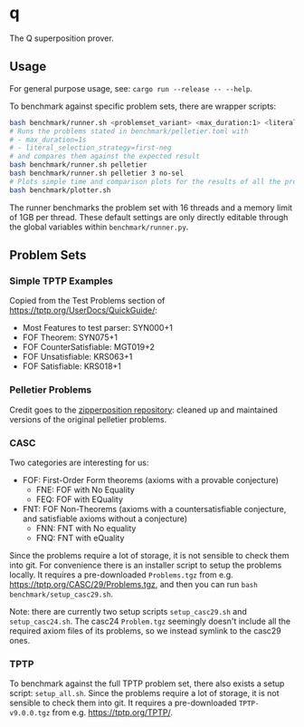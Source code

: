# q
The Q superposition prover.

## Usage
For general purpose usage, see: `cargo run --release -- --help`.

To benchmark against specific problem sets, there are wrapper scripts:
```bash
bash benchmark/runner.sh <problemset_variant> <max_duration:1> <literal_selection_strategy:first-neg>
# Runs the problems stated in benchmark/pelletier.toml with
# - max_duration=1s
# - literal_selection_strategy=first-neg
# and compares them against the expected result
bash benchmark/runner.sh pelletier
bash benchmark/runner.sh pelletier 3 no-sel
# Plots simple time and comparison plots for the results of all the problem sets
bash benchmark/plotter.sh
```

The runner benchmarks the problem set with 16 threads and a memory limit of 1GB per thread.
These default settings are only directly editable through the global variables within `benchmark/runner.py`.

## Problem Sets
### Simple TPTP Examples
Copied from the Test Problems section of <https://tptp.org/UserDocs/QuickGuide/>:
- Most Features to test parser: SYN000+1
- FOF Theorem: SYN075+1
- FOF CounterSatisfiable: MGT019+2
- FOF Unsatisfiable: KRS063+1
- FOF Satisfiable: KRS018+1

### Pelletier Problems
Credit goes to the [zipperposition repository](https://github.com/sneeuwballen/zipperposition/tree/master/examples/pelletier_problems):
cleaned up and maintained versions of the original pelletier problems.

### CASC
Two categories are interesting for us:
- FOF: First-Order Form theorems (axioms with a provable conjecture)
  - FNE: FOF with No Equality
  - FEQ: FOF with EQuality
- FNT: FOF Non-Theorems (axioms with a countersatisfiable conjecture, and satisfiable axioms without a conjecture)
  - FNN: FNT with No equality
  - FNQ: FNT with eQuality

Since the problems require a lot of storage, it is not sensible to check them into git.
For convenience there is an installer script to setup the problems locally.
It requires a pre-downloaded `Problems.tgz` from e.g. <https://tptp.org/CASC/29/Problems.tgz>,
and then you can run `bash benchmark/setup_casc29.sh`.

Note: there are currently two setup scripts `setup_casc29.sh` and `setup_casc24.sh`.
The casc24 `Problem.tgz` seemingly doesn't include all the required axiom files of its problems,
so we instead symlink to the casc29 ones.

### TPTP
To benchmark against the full TPTP problem set, there also exists a setup script: `setup_all.sh`.
Since the problems require a lot of storage, it is not sensible to check them into git.
It requires a pre-downloaded `TPTP-v9.0.0.tgz` from e.g. <https://tptp.org/TPTP/>.
